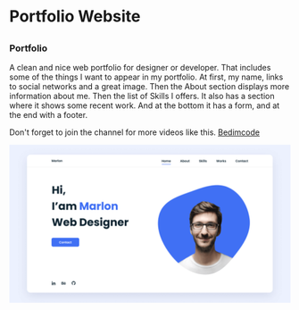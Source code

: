 # Portfolio Website
## 
### Portfolio 
A clean and nice web portfolio for designer or developer. That includes some of the things I want to appear in my portfolio. At first, my name, links to social networks and a great image. Then the About section displays more information about me. Then the list of Skills I offers. It also has a section where it shows some recent work. And at the bottom it has a form, and at the end with a footer.

Don't forget to join the channel for more videos like this.
[Bedimcode](https://www.youtube.com/c/Bedimcode)

![preview img](/preview.png)
